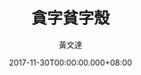 ---
issue: 252
title: 貪字貧字殼
author: 黃文達
date: 2017-11-30T00:00:00.000+08:00
topic: 生活
difficulty: 1
wikidata: Q98095659
wikidata_link: https://www.wikidata.org/wiki/Q98095659
---